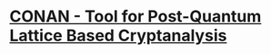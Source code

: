 # [CONAN - Tool for Post-Quantum Lattice Based Cryptanalysis](https://kushaldey02.github.io/CONAN1/)

